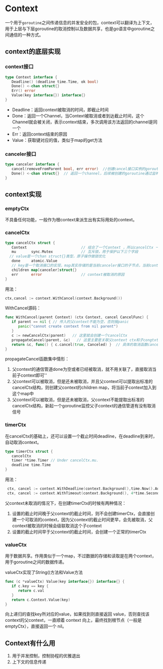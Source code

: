 # Context

一个用于`goroutine`之间传递信息的并发安全的包，context可以翻译为上下文，用于上层与下层goroutine的取消控制以及数据共享，也是go语言中goroutine之间通信的一种方式。



## context的底层实现

### context接口

```go
type Context interface {
   Deadline() (deadline time.Time, ok bool) 
   Done() <-chan struct{}
   Err() error
   Value(key interface{}) interface{}
}
```

- Deadline：返回context被取消的时间，即截止时间
- Done：返回一个Channel，当Context被取消或者到达截止时间，这个Channel就会被关闭，表示context结束，多次调用该方法返回的channel是同一个
- Err：返回context结束的原因
- Value：获取键对应的值，类似于map的get方法



### canceler接口

```go
type canceler interface {
   cancel(removeFromParent bool, err error)  //创建cancel接口实例的goroutine调用cancel方法通知被创建的goroutine退出
   Done() <-chan struct{}  // 返回一个channel，后续被创建的goroutine通过监听这个channel的信号来完成退出
}
```



## context实现

### emptyCtx

不具备任何功能，一般作为根context来派生出有实际用处的context。



### cancelCtx

```go
type cancelCtx struct {
   Context                         // 组合了一个Context ，所以cancelCtx 一定是context接口的一个实现
   mu       sync.Mutex             // 互斥锁，用于保护以下三个字段
  // value是一个chan struct{}类型，原子操作做锁优化
   done     atomic.Value          
   // key是一个取消接口的实现，map其实存储的是当前canceler接口的子节点，当前context被取消时，会遍历子节点发送取消信号
   children map[canceler]struct{}  
   err      error                  // context被取消的原因
}
```

用法：

```go
ctx,cancel := context.WithCancel(context.Background())
```

WithCancel源码：

```go
func WithCancel(parent Context) (ctx Context, cancel CancelFunc) {
   if parent == nil { // 传入的父context不能为空，否则报panic
      panic("cannot create context from nil parent")
   }
   c := newCancelCtx(parent)   // 这里就会创建一个cancelCtx
   propagateCancel(parent, &c)   // 这里主要是关联父context ctx和子congtxt c的逻辑
   return &c, func() { c.cancel(true, Canceled) }  // 具体的取消函数cancel的实现
}
```

propagateCancel函数集中情形：

1. 父context的通信管道done为空或者已经被取消，就不用关联了，直接取消当前子context即可''
2. 父context可以被取消，但是还未被取消，并且父context可以提取出标准的cancelCtx结构，则创建父context的children map，将当前子context加入到这个map中
3. 父context可以被取消，但是还未被取消，父context不能提取出标准的cancelCtx结构，新起一个goroutine监控父子context的通信管道有没有取消信号



### timerCtx

在cancelCtx的基础上，还可以设置一个截止时间deadline，在deadline到来时，自动取消context。

```go
type timerCtx struct {
   cancelCtx
   timer *time.Timer // Under cancelCtx.mu.
   deadline time.Time
}
```

用法：

```go
 ctx, cancel := context.WithDeadline(context.Background(),time.Now().Add(4*time.Second))  // 截止时间当前时间4s后
 ctx, cancel := context.WithTimeout(context.Background(), 4*time.Second)   // 超时时间为4s后
```

父context未取消的情况下，在创建timerCtx的时候有两种情况：

1. 设置的截止时间晚于父context的截止时间，则不会创建timerCtx，会直接创建一个可取消的context，因为父context的截止时间更早，会先被取消，父context被取消的时候会级联取消这个子context
2. 设置的截止时间早于父context的截止时间，会创建一个正常的timerCtx



### valueCtx

用于数据共享。作用类似于一个map，不过数据的存储和读取是在两个context，用于goroutine之间的数据传递。

valueCtx实现了String()方法和Value方法

```go
func (c *valueCtx) Value(key interface{}) interface{} {
   if c.key == key {
      return c.val
   }
   return c.Context.Value(key)
}
```

向上递归的查找key所对应的value，如果找到则直接返回 value，否则查找该context的父context，一直顺着 context 向上，最终找到根节点（一般是 emptyCtx），直接返回一个 nil。



## Context有什么用

1. 用于并发控制，控制协程的优雅退出
2. 上下文的信息传递
